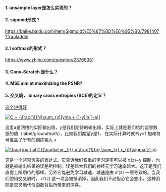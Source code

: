 #### 1. unsample layer是怎么实现的？

#### 2. sigmoid形式？
https://baike.baidu.com/item/Sigmoid%E5%87%BD%E6%95%B0/7981407?fr=aladdin

#### 2.1 softmax的形式？
https://www.zhihu.com/question/23765351

#### 3. Conv-Scratch 是什么？

#### 4. MSE aim at maximizing the PSNR?

#### 5. 交叉熵， binary cross entropies (BCE)的定义？
[这个讲得好](https://hit-scir.gitbooks.io/neural-networks-and-deep-learning-zh_cn/content/chap3/c3s1.html)

<a href="https://www.codecogs.com/eqnedit.php?latex=C&space;=&space;-\frac{1}{N}\sum_{x}[ylna&space;&plus;&space;(1-y)ln(1-a)]" target="_blank"><img src="https://latex.codecogs.com/gif.latex?C&space;=&space;-\frac{1}{N}\sum_{x}[ylna&space;&plus;&space;(1-y)ln(1-a)]" title="C = -\frac{1}{N}\sum_{x}[ylna + (1-y)ln(1-a)]" /></a>

这里a是网络的实际输出值，y是我们期待的输出值，实际上就是我们给的监督数据的值（label/groundtruth），比如我们期望y是1， 在实际计算时就令y=1.加和符号覆盖了所有的训练输入 x

<a href="https://www.codecogs.com/eqnedit.php?latex=\frac{\partial&space;C}{\partial&space;w&space;_{j}}&space;=&space;\frac{1}{n}&space;\sum_{x}&space;x_{j}(\sigma(z)-y)" target="_blank"><img src="https://latex.codecogs.com/gif.latex?\frac{\partial&space;C}{\partial&space;w&space;_{j}}&space;=&space;\frac{1}{n}&space;\sum_{x}&space;x_{j}(\sigma(z)-y)" title="\frac{\partial C}{\partial w _{j}} = \frac{1}{n} \sum_{x} x_{j}(\sigma(z)-y)" /></a>

这是一个非常优美的表达式。它告诉我们权重的学习速率可以被 σ(z)−y 控制，也就是被输出结果的误差所控制。误差越大我们的神经元学习速率越大。这正是我们直觉上所期待的那样。另外它能避免学习减速，减速是由 σ′(z) 一项导致的。当我们使用交叉熵时， σ′(z) 这一项会被抵消掉，因此我们不必担心它会变小。这种消除是交叉熵代价函数背后所带来的惊喜。
